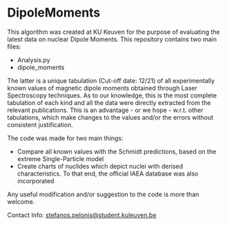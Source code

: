 # DipoleMoments

This algorithm was created at KU Keuven for the purpose of evaluating the latest data on nuclear Dipole Moments. This repository contains two main files:
- Analysis.py
- dipole_moments

The latter is a unique tabulation (Cut-off date: 12/21) of all experimentally known values of magnetic dipole moments obtained through Laser Spectroscopy techniques. As to our knowledge, this is the most complete tabulation of each kind and all the data were directly extracted from the relevant publications. This is an advantage - or we hope - w.r.t. other tabulations, which make changes to the values and/or the errors without consistent justification.

The code was made for two main things:
- Compare all known values with the Schmidt predictions, based on the extreme Single-Particle model
- Create charts of nuclides which depict nuclei with derised characteristics. To that end, the official IAEA database was also incorporated

Any useful modification and/or suggestion to the code is more than welcome.


Contact Info:
stefanos.pelonis@student.kuleuven.be

